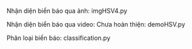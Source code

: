 Nhận diện biển báo qua ảnh: imgHSV4.py


Nhận diện biển báo qua video: Chưa hoàn thiện: demoHSV.py


Phân loại biển báo: classification.py
